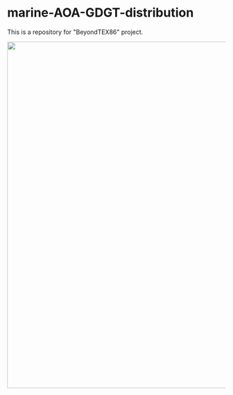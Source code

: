 # marine-AOA-GDGT-distribution
This is a repository for "BeyondTEX86" project.

<img src="https://drive.google.com/uc?id=1-CY83cJMyFjjXTnronVtwdUgdCOukcSL&authuser=rrattan%40tamu.edu&usp=drive_fs" width="800">
